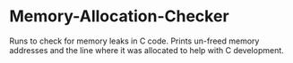 # Memory-Allocation-Checker
Runs to check for memory leaks in C code.
Prints un-freed memory addresses and the line where it was allocated to help with C development.

